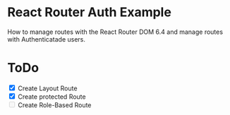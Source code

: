 # React Router Auth Example

How to manage routes with the React Router DOM 6.4 and manage routes with Authenticatade users.

# ToDo

<div>
<input type="checkbox" id="assignment1" checked/>
<label for="assignment1">Create Layout Route</label>
</div>
<div>
<input type="checkbox" id="assignment2" checked/>
<label for="assignment2">Create protected Route</label>
</div>
<div>
<input type="checkbox" id="assignment3" disabled/>
<label for="assignment3">Create Role-Based Route</label>
</div>